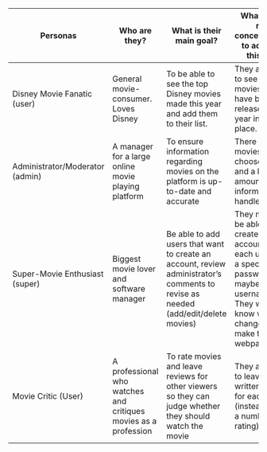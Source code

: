 | Personas                        | Who are they?                                                   | What is their main goal?                                                                                                          | What is their main concern/barrier to achieving this goal?                                                                                                     |
|---------------------------------|-----------------------------------------------------------------|-----------------------------------------------------------------------------------------------------------------------------------|----------------------------------------------------------------------------------------------------------------------------------------------------------------|
| Disney Movie Fanatic (user)     | General movie-consumer. Loves Disney                            | To be able to see the top Disney movies made this year and add them to their list.                                                | They are unable to see all movies that have been released this year in one place.                                                                              |
| Administrator/Moderator (admin) | A manager for a large online movie playing platform             | To ensure information regarding movies on the platform is up-to-date and accurate                                                 | There are many movies to choose from and a large amount of information to handle.                                                                              |
| Super-Movie Enthusiast  (super) | Biggest movie lover and software manager                        | Be able to add users that want to create an account, review administrator’s comments to revise as needed (add/edit/delete movies) | They may not be able to create an account for each user (with a specific password and maybe a username). They won’t know which changes to make to the webpage. |
| Movie Critic (User)             | A professional who watches and critiques movies as a profession | To rate movies and leave reviews for other viewers so they can judge whether they should watch the movie                          | They are unable to leave a written review for each movie (instead of just a number rating).                                                                    |
